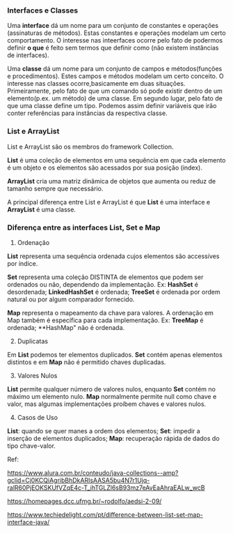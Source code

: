 ### Interfaces e Classes

Uma **interface** dá um nome para um conjunto de constantes e operações (assinaturas de métodos). Estas constantes e operações modelam um certo comportamento. O interesse nas inteerfaces ocorre pelo fato de podermos definir **o que** é feito sem termos que definir como (não existem instâncias de interfaces).

Uma **classe** dá um nome para um conjunto de campos e métodos(funções e procedimentos). Estes campos e métodos modelam um certo conceito. O interesse nas classes ocorre,basicamente em duas situações. Primeiramente, pelo fato de que um comando só pode existir dentro de um elemento(p.ex. um método) de uma classe. Em segundo lugar, pelo fato de que uma classe define um tipo. Podemos assim definir variáveis que irão conter referências para instâncias da respectiva classe.

### List e ArrayList

List e ArrayList são os membros do framework Collection.

**List** é uma coleção de elementos em uma sequência em que cada elemento é um objeto e os elementos são acessados por sua posição (index).

**ArrayList** cria uma matriz dinâmica de objetos que aumenta ou reduz de tamanho sempre que necessário.

A principal diferença entre List e ArrayList é que **List** é uma interface e **ArrayList** é uma classe.


### Diferença entre as interfaces List, Set e Map

1. Ordenação

**List** representa uma sequência ordenada cujos elementos são accessíves por índice.

**Set** representa uma coleção DISTINTA de elementos que podem ser ordenados ou não, dependendo da implementação. 
    Ex:
    **HashSet** é desordenada;
    **LinkedHashSet** é ordenada;
    **TreeSet** é ordenada por ordem natural ou por algum comparador fornecido.

**Map** representa o mapeamento da chave para valores. A ordenação em Map também é específica para cada implementação.
    Ex:
    **TreeMap** é ordenada;
    **HashMap" não é ordenada.

2. Duplicatas

Em **List** podemos ter elementos duplicados. **Set** contém apenas elementos distintos e em **Map** não é permitido chaves duplicadas.

3. Valores Nulos

**List** permite qualquer número de valores nulos, enquanto **Set** contém no máximo um elemento nulo. **Map** normalmente permite null como chave e valor, mas algumas implementações proíbem chaves e valores nulos.

4. Casos de Uso

**List**: quando se quer manes a ordem dos elementos;
**Set**: impedir a inserção de elementos duplicados;
**Map**: recuperação rápida de dados do tipo chave-valor.

Ref:

https://www.alura.com.br/conteudo/java-collections--amp?gclid=Cj0KCQiAgribBhDkARIsAASA5bu4N7r1Ujq-ralR60PjEOKSKUfVZqE4c-T_ihTGLZl6sB93mz7eAvEaAhraEALw_wcB

https://homepages.dcc.ufmg.br/~rodolfo/aedsi-2-09/

https://www.techiedelight.com/pt/difference-between-list-set-map-interface-java/